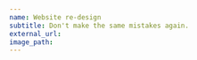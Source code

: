 ```yaml
---
name: Website re-design
subtitle: Don't make the same mistakes again.
external_url: 
image_path: 
---
```


